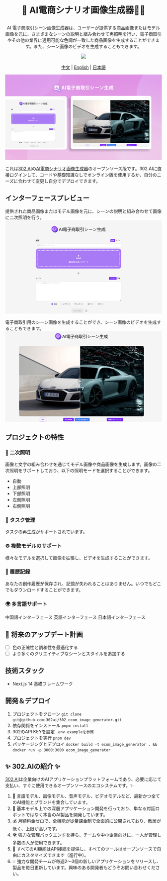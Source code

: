 # <p align="center">🎥 AI電商シナリオ画像生成器🚀✨</p>

<p align="center">AI 電子商取引シーン画像生成器は、ユーザーが提供する商品画像またはモデル画像を元に、さまざまなシーンの説明と組み合わせて再照明を行い、電子商取引やその他の業界に適用可能な色調が一致した商品画像を生成することができます。また、シーン画像のビデオを生成することもできます。</p>

<p align="center"><a href="https://302.ai/ja/tools/ecom1/" target="blank"><img src="https://file.302.ai/gpt/imgs/github/20250102/72a57c4263944b73bf521830878ae39a.png" /></a></p >

<p align="center"><a href="README_zh.md">中文</a> | <a href="README.md">English</a> | <a href="README_ja.md">日本語</a></p>

![pic-tool](docs/AI电商场景图生成jp.png) 

これは[302.AI](https://302.ai/ja/)の[AI電商シナリオ画像生成器](https://302.ai/ja/tools/ecom1/)のオープンソース版です。302.AIに直接ログインして、コードや基礎知識なしでオンライン版を使用するか、自分のニーズに合わせて変更し自分でデプロイできます。

## インターフェースプレビュー
提供された商品画像またはモデル画像を元に、シーンの説明と組み合わせて画像に二次照明を行う。
![pic-tool](docs/ja/电商场景日1.png)     

電子商取引用のシーン画像を生成することができ、シーン画像のビデオを生成することもできます。
![pic-tool](docs/ja/电商场景日2.png)

## プロジェクトの特性

### 🔆 二次照明
画像と文字の組み合わせを通じてモデル画像や商品画像を生成します。画像の二次照明をサポートしており、以下の照明モードを選択することができます。
- 自動
- 上部照明
- 下部照明
- 左側照明
- 右側照明 
### 🔄 タスク管理
タスクの再生成がサポートされています。
### ⚙️ 複数モデルのサポート
様々なモデルを選択して画像を拡張し、ビデオを生成することができます。
### 📜 履歴記録
あなたの創作履歴が保存され、記憶が失われることはありません。いつでもどこでもダウンロードすることができます。
### 🌍 多言語サポート
中国語インターフェース
英語インターフェース
日本語インターフェース


## 🚩 将来のアップデート計画
- [ ] 色の正確性と調和性を最適化する
- [ ] より多くのクリエイティブなシーンとスタイルを追加する

## 技術スタック
- Next.js 14 基礎フレームワーク

## 開発＆デプロイ

1. プロジェクトをクローン `git clone git@github.com:302ai/302_ecom_image_generator.git`
2. 依存関係をインストール `pnpm install`
3. 302のAPI KEYを設定 `.env.exampleを参照`
4. プロジェクトを実行 `pnpm dev`
5. パッケージングとデプロイ `docker build -t ecom_image_generator . && docker run -p 3000:3000 ecom_image_generator`


## ✨ 302.AIの紹介 ✨

[302.AI](https://302.ai)は企業向けのAIアプリケーションプラットフォームであり、必要に応じて支払い、すぐに使用できるオープンソースのエコシステムです。✨
1. 🧠 言語モデル、画像モデル、音声モデル、ビデオモデルなど、最新かつ全てのAI機能とブランドを集合しています。
2. 🚀 基本モデル上での深層アプリケーション開発を行っており、単なる対話ロボットではなく本当のAI製品を開発しています。
3. 💰 月額料金ゼロで、全機能が従量課金制で全面的に公開されており、敷居が低く、上限が高いです。
4. 🛠 強力な管理バックエンドを持ち、チームや中小企業向けに、一人が管理し多数の人が使用できます。
5. 🔗 すべてのAI機能はAPI接続を提供し、すべてのツールはオープンソースで自由にカスタマイズできます（進行中）。
6. 💡 強力な開発チームが毎週2〜3個の新しいアプリケーションをリリースし、製品を毎日更新しています。興味のある開発者もどうぞお問い合わせください。
